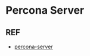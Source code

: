 # Percona Server



## REF

- [percona-server](https://www.percona.com/software/mysql-database/percona-server)
